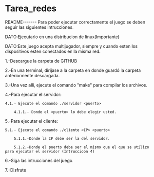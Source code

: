 # Tarea_redes
README-------
Para poder ejecutar correctamente el juego se deben seguir las siguientes intrucciones.

DATO:Ejecutarlo en una distribucion de linux(Importante)

DATO:Este juego acepta multijugador, siempre y cuando esten los dispositivos esten conectados en la misma red.

1.-Descargue la carpeta de GITHUB

2.-En una terminal, dirijase a la carpeta en donde guardó la carpeta anteriormente descargada.

3.-Una vez alli, ejecute el comando "make" para compilar los archivos.

4.-Para ejecutar el servidor:

	4.1.- Ejecute el comando ./servidor <puerto>
 
		4.1.1.- Donde el <puerto> lo debe elegir usted.
  
5.-Para ejecutar el cliente:

	5.1.- Ejecute el comando ./cliente <IP> <puerto>
 
		5.1.1.-Donde la IP debe ser la del servidor.
  
		5.1.2.-Donde el puerto debe ser el mismo que el que se utilizo para ejecutar el servidor (Intruccioon 4)
  
6.-Siga las intrucciones del juego.

7.-Disfrute
